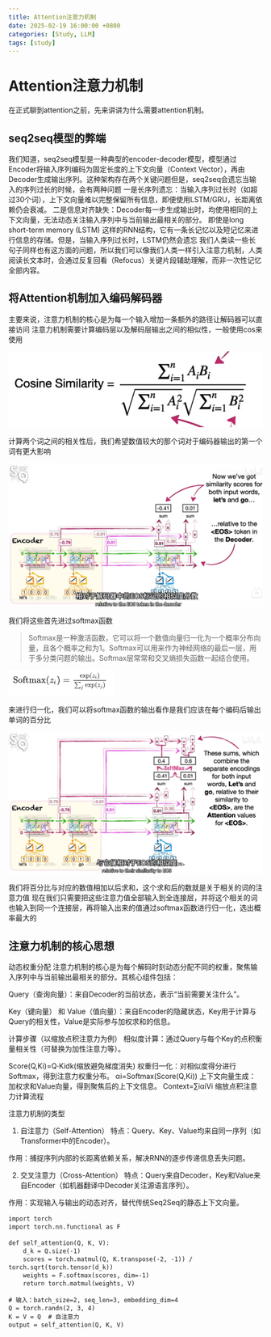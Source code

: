 ```yaml
---
title: Attention注意力机制
date: 2025-02-19 16:00:00 +0800
categories: [Study, LLM]
tags: [study]
---
```

# Attention注意力机制
在正式聊到attention之前，先来讲讲为什么需要attention机制。
## seq2seq模型的弊端
我们知道，seq2seq模型是一种典型的encoder-decoder模型，模型通过Encoder将输入序列编码为固定长度的上下文向量（Context Vector），再由Decoder生成输出序列。这种架构存在两个关键问题但是，seq2seq会遗忘当输入的序列过长的时候，会有两种问题
一是长序列遗忘：当输入序列过长时（如超过30个词），上下文向量难以完整保留所有信息，即便使用LSTM/GRU，长距离依赖仍会衰减。
二是信息对齐缺失：Decoder每一步生成输出时，均使用相同的上下文向量，无法动态关注输入序列中与当前输出最相关的部分。
即使是long short-term memory (LSTM) 这样的RNN结构，它有一条长记忆以及短记忆来进行信息的存储。但是，当输入序列过长时，LSTM仍然会遗忘
我们人类读一些长句子同样也有这方面的问题，所以我们可以像我们人类一样引入注意力机制，人类阅读长文本时，会通过反复回看（Refocus）关键片段辅助理解，而非一次性记忆全部内容。
## 将Attention机制加入编码解码器
主要来说，注意力机制的核心是为每一个输入增加一条额外的路径让解码器可以直接访问
注意力机制需要计算编码层以及解码层输出之间的相似性，一般使用cos来使用


![alt text](/assets/2025-02-19-P1.png)


计算两个词之间的相关性后，我们希望数值较大的那个词对于编码器输出的第一个词有更大影响


![alt text](/assets/2025-02-19-P2.png)


我们将这些首先进过softmax函数
>Softmax是一种激活函数，它可以将一个数值向量归一化为一个概率分布向量，且各个概率之和为1。Softmax可以用来作为神经网络的最后一层，用于多分类问题的输出。Softmax层常常和交叉熵损失函数一起结合使用。


![alt text](/assets/2025-02-19-P4.png)


来进行归一化，我们可以将softmax函数的输出看作是我们应该在每个编码后输出单词的百分比


![alt text](/assets/2025-02-19-P3.png)


我们将百分比与对应的数值相加以后求和，这个求和后的数就是关于相关的词的注意力值
现在我们只需要把这些注意力值全部输入到全连接层，并将这个相关的词也输入到同一个连接层，再将输入出来的值通过softmax函数进行归一化，选出概率最大的
## 注意力机制的核心思想
动态权重分配
注意力机制的核心是为每个解码时刻动态分配不同的权重，聚焦输入序列中与当前输出最相关的部分。其核心组件包括：

Query（查询向量）：来自Decoder的当前状态，表示“当前需要关注什么”。

Key（键向量） 和 Value（值向量）：来自Encoder的隐藏状态，Key用于计算与Query的相关性，Value是实际参与加权求和的信息。

计算步骤（以缩放点积注意力为例）
相似度计算：通过Query与每个Key的点积衡量相关性（可替换为加性注意力等）。

Score(Q,Ki)=Q⋅Kidk(缩放避免梯度消失)
权重归一化：对相似度得分进行Softmax，得到注意力权重分布。
αi=Softmax(Score(Q,Ki))
上下文向量生成：加权求和Value向量，得到聚焦后的上下文信息。
Context=∑iαiVi
缩放点积注意力计算流程

注意力机制的类型
1. 自注意力（Self-Attention）
特点：Query、Key、Value均来自同一序列（如Transformer中的Encoder）。

作用：捕捉序列内部的长距离依赖关系，解决RNN的逐步传递信息丢失问题。

2. 交叉注意力（Cross-Attention）
特点：Query来自Decoder，Key和Value来自Encoder（如机器翻译中Decoder关注源语言序列）。

作用：实现输入与输出的动态对齐，替代传统Seq2Seq的静态上下文向量。
```
import torch
import torch.nn.functional as F

def self_attention(Q, K, V):
    d_k = Q.size(-1)
    scores = torch.matmul(Q, K.transpose(-2, -1)) / torch.sqrt(torch.tensor(d_k))
    weights = F.softmax(scores, dim=-1)
    return torch.matmul(weights, V)

# 输入：batch_size=2, seq_len=3, embedding_dim=4
Q = torch.randn(2, 3, 4)
K = V = Q  # 自注意力
output = self_attention(Q, K, V)
```